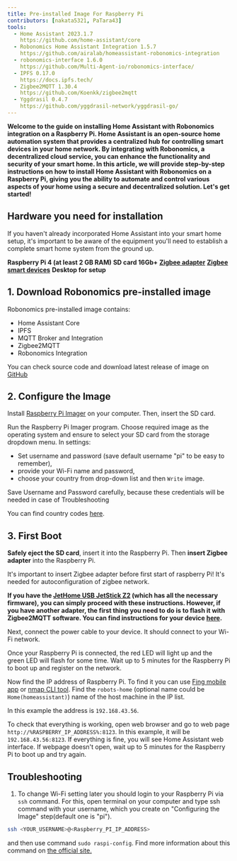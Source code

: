 ```yaml
---
title: Pre-installed Image For Raspberry Pi
contributors: [nakata5321, PaTara43]
tools:
  - Home Assistant 2023.1.7
    https://github.com/home-assistant/core
  - Robonomics Home Assistant Integration 1.5.7
    https://github.com/airalab/homeassistant-robonomics-integration
  - robonomics-interface 1.6.0
    https://github.com/Multi-Agent-io/robonomics-interface/
  - IPFS 0.17.0
    https://docs.ipfs.tech/
  - Zigbee2MQTT 1.30.4
    https://github.com/Koenkk/zigbee2mqtt
  - Yggdrasil 0.4.7
    https://github.com/yggdrasil-network/yggdrasil-go/
---
```


**Welcome to the guide on installing Home Assistant with Robonomics integration on a Raspberry Pi. Home Assistant is an open-source home automation system that provides a centralized hub for controlling smart devices in your home network. By integrating with Robonomics, a decentralized cloud service, you can enhance the functionality and security of your smart home. In this article, we will provide step-by-step instructions on how to install Home Assistant with Robonomics on a Raspberry Pi, giving you the ability to automate and control various aspects of your home using a secure and decentralized solution. Let's get started!**

## Hardware you need for installation

If you haven't already incorporated Home Assistant into your smart home setup, it's important to be aware of the equipment you'll need to establish a complete smart home system from the ground up.

  <robo-wiki-grid-element-wrapper textAlign="center" :columns="3" flexible>
    <robo-wiki-grid-element>
      <robo-wiki-picture src="home-assistant/need_2.png" /> 
      <b>Raspberry Pi 4 (at least 2 GB RAM)</b>
    </robo-wiki-grid-element>
    <robo-wiki-grid-element>
      <robo-wiki-picture src="home-assistant/need_3.png" /> 
      <b>SD card 16Gb+</b>
    </robo-wiki-grid-element>
    <robo-wiki-grid-element>
      <robo-wiki-picture src="home-assistant/need_7.png" /> 
      <a href="https://www.zigbee2mqtt.io/information/supported_adapters.html" target="_blank"><b>Zigbee adapter</b></a>
    </robo-wiki-grid-element>
  </robo-wiki-grid-element-wrapper>

  <robo-wiki-grid-element-wrapper textAlign="center" :columns="2">
    <robo-wiki-grid-element>
      <robo-wiki-picture src="home-assistant/need_5.png" />
      <a href="https://slsys.io/action/supported_devices.html" target="_blank"><b>Zigbee smart devices</b></a>
    </robo-wiki-grid-element>
    <robo-wiki-grid-element>
      <robo-wiki-picture src="home-assistant/need_9.png" />
      <b>Desktop for setup</b>
    </robo-wiki-grid-element>
  </robo-wiki-grid-element-wrapper>


## 1. Download Robonomics pre-installed image

Robonomics pre-installed image contains:
- Home Assistant Core
- IPFS
- MQTT Broker and Integration
- Zigbee2MQTT
- Robonomics Integration

<robo-wiki-button label="Download image (~528 Mb)" link="https://crustipfs.info/ipfs/QmS2Zw3F1x8UiSc15HgWDG9PC5wA4ox8DEmHTgCGmrzLDx" />

<robo-wiki-note type="warning" title="For advanced users">

You can check source code and download latest release of image on [GitHub](https://github.com/airalab/Robonomics-HomeAssistant-image/releases)

</robo-wiki-note>


## 2. Configure the Image

Install [Raspberry Pi Imager](https://www.raspberrypi.com/software/) on your computer. Then, insert the SD card.

<robo-wiki-picture src="home-assistant/insert-sd-card.gif" alt="insert SD card" />


Run the Raspberry Pi Imager program. Choose required image as the operating system and ensure to select your SD card from the storage dropdown menu. 
In settings:
- Set username and password (save default username "pi" to be easy to remember),  
- provide your Wi-Fi name and password, 
- choose your country from drop-down list
and then `Write` image. 
                   
<robo-wiki-note type="note">Save Username and Password carefully, because these credentials will be needed in case of Troubleshooting</robo-wiki-note>
                        
<robo-wiki-video autoplay loop controls :videos="[{src: 'https://cloudflare-ipfs.com/ipfs/QmSZM7uVizqQjLnKJy2kifs9uDZB91MgALDBARenkzU3mb', type:'mp4'}]" cover="covers/cover-1.png" />

You can find country codes [here](https://en.wikipedia.org/wiki/List_of_ISO_3166_country_codes).

## 3. First Boot

**Safely eject the SD card**, insert it into the Raspberry Pi. Then **insert Zigbee adapter** into the Raspberry Pi.

<robo-wiki-note type="warning">It's important to insert Zigbee adapter before first start of raspberry Pi! 
It's needed for autoconfiguration of zigbee network.</robo-wiki-note>

**If you have the [JetHome USB JetStick Z2](https://jethome.ru/z2/?sl=en) (which has all the necessary firmware), you can simply proceed with these instructions. However, if you have another adapter, the first thing you need to do is to flash it with Zigbee2MQTT software. You can find instructions for your device [here](https://www.zigbee2mqtt.io/information/supported_adapters.html).**

Next, connect the power cable to your device. It should connect to your Wi-Fi network. 

<robo-wiki-picture src="home-assistant/first-start.gif" alt="first boot" />

Once your Raspberry Pi is connected, the red LED will light up and the green LED will flash for some time. Wait up to 5 minutes for the Raspberry Pi to boot up and register on the network. 

Now find the IP address of Raspberry Pi. To find it you can use [Fing mobile app](https://www.fing.com/products) or 
[nmap CLI tool](https://vitux.com/find-devices-connected-to-your-network-with-nmap/). Find the `robots-home` (optional name could be `Home(homeassistant)`) 
name of the host machine in the IP list. 

In this example the address is `192.168.43.56`. 

To check that everything is working, open web browser and go to web page `http://%RASPBERRY_IP_ADDRESS%:8123`. In this example, it will be `192.168.43.56:8123`.
If everything is fine, you will see Home Assistant web interface. If webpage doesn't open, wait up to 5 minutes for the Raspberry Pi to boot up and try again. 

<robo-wiki-video loop controls :videos="[{src: 'https://crustipfs.info/ipfs/QmXjFaTd81dLrMgADtENmSqbS2uJuLJUgQUrmDu2CsSuAq', type:'mp4'}]"  cover="covers/cover-2.png" />


## Troubleshooting

1. To change Wi-Fi setting later you should login to your Raspberry Pi via `ssh` command. For this, open terminal on your computer
and type ssh command with your username, which you create on "Configuring the Image" step(default one is "pi"). 

<code-helper additionalLine="your_username@your_hostname">

```bash
ssh <YOUR_USERNAME>@<Raspberry_PI_IP_ADDRESS>
```
</code-helper>

and then use command `sudo raspi-config`. Find more information about this command on [the official site.](https://www.raspberrypi.com/documentation/computers/configuration.html)
